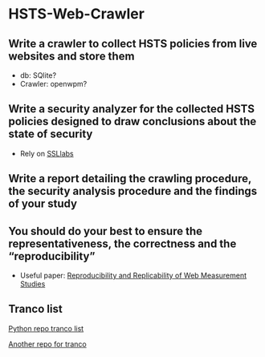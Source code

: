 # HSTS-Web-Crawler

## Write a crawler to collect HSTS policies from live websites and store them
- db: SQlite?
- Crawler: openwpm?

## Write a security analyzer for the collected HSTS policies designed to draw conclusions about the state of security
- Rely on [SSLlabs](https://www.ssllabs.com/ssl-pulse/)

## Write a report detailing the crawling procedure, the security analysis procedure and the findings of your study

## You should do your best to ensure the representativeness, the correctness and the “reproducibility”
- Useful paper: [Reproducibility and Replicability of Web Measurement Studies](https://dl.acm.org/doi/abs/10.1145/3485447.3512214)

## Tranco list
[Python repo tranco list](https://github.com/DistriNet/tranco-list?tab=readme-ov-file)

[Another repo for tranco](https://github.com/DistriNet/tranco-python-package)
